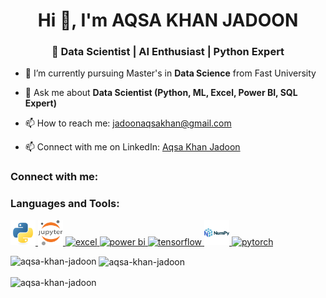 <h1 align="center">Hi 👋, I'm AQSA KHAN JADOON</h1>
<h3 align="center">🌟 Data Scientist | AI Enthusiast | Python Expert </h3>


- 🌱 I’m currently pursuing Master's in **Data Science** from Fast University

- 💬 Ask me about **Data Scientist (Python, ML, Excel, Power BI, SQL Expert)**

- 📫 How to reach me: [jadoonaqsakhan@gmail.com](mailto:jadoonaqsakhan@gmail.com)

- 📫 Connect with me on LinkedIn: [Aqsa Khan Jadoon](https://www.linkedin.com/in/aqsa-khan-jadoon-29912526b)


<h3 align="left">Connect with me:</h3>
<p align="left">
</p>

<h3 align="left">Languages and Tools:</h3>
<p align="left"> 
  <a href="https://www.python.org" target="_blank" rel="noreferrer"> 
    <img src="https://raw.githubusercontent.com/devicons/devicon/master/icons/python/python-original.svg" alt="python" width="40" height="40"/> 
  </a> 
  <a href="https://jupyter.org/" target="_blank" rel="noreferrer"> 
    <img src="https://raw.githubusercontent.com/devicons/devicon/master/icons/jupyter/jupyter-original-wordmark.svg" alt="jupyter" width="40" height="40"/> 
  </a> 
  <a href="https://www.microsoft.com/en-us/microsoft-365/excel" target="_blank" rel="noreferrer"> 
    <img src="https://img.icons8.com/color/452/microsoft-excel-2019--v1.png" alt="excel" width="40" height="40"/> 
  </a> 
  <a href="https://powerbi.microsoft.com/" target="_blank" rel="noreferrer"> 
    <img src="https://www.vectorlogo.zone/logos/microsoft_powerbi/microsoft_powerbi-icon.svg" alt="power bi" width="40" height="40"/> 
  </a> 
  <a href="https://www.tensorflow.org/" target="_blank" rel="noreferrer"> 
    <img src="https://www.vectorlogo.zone/logos/tensorflow/tensorflow-icon.svg" alt="tensorflow" width="40" height="40"/> 
  </a> 
  <a href="https://numpy.org/" target="_blank" rel="noreferrer"> 
    <img src="https://raw.githubusercontent.com/devicons/devicon/master/icons/numpy/numpy-original-wordmark.svg" alt="numpy" width="40" height="40"/> 
  </a> 
  <a href="https://pytorch.org/" target="_blank" rel="noreferrer"> 
    <img src="https://www.vectorlogo.zone/logos/pytorch/pytorch-icon.svg" alt="pytorch" width="40" height="40"/> 
  </a> 
</p>

<p><img align="left" src="https://github-readme-stats.vercel.app/api/top-langs?username=aqsa-khan-jadoon&show_icons=true&locale=en&layout=compact" alt="aqsa-khan-jadoon" /></p>

<p>&nbsp;<img align="center" src="https://github-readme-stats.vercel.app/api?username=aqsa-khan-jadoon&show_icons=true&locale=en" alt="aqsa-khan-jadoon" /></p>

<p><img align="center" src="https://github-readme-streak-stats.herokuapp.com/?user=aqsa-khan-jadoon&" alt="aqsa-khan-jadoon" /></p>

